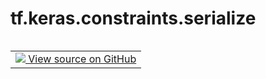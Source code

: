<div itemscope itemtype="http://developers.google.com/ReferenceObject">
<meta itemprop="name" content="tf.keras.constraints.serialize" />
<meta itemprop="path" content="Stable" />
</div>

# tf.keras.constraints.serialize

<!-- Insert buttons and diff -->

<table class="tfo-notebook-buttons tfo-api nocontent" align="left">
<td>
  <a target="_blank" href="https://github.com/keras-team/keras/tree/v2.15.0/keras/constraints.py#L360-L373">
    <img src="https://www.tensorflow.org/images/GitHub-Mark-32px.png" />
    View source on GitHub
  </a>
</td>
</table>






<pre class="devsite-click-to-copy prettyprint lang-py tfo-signature-link">
<code>tf.keras.constraints.serialize(
    constraint, use_legacy_format=False
)
</code></pre>



<!-- Placeholder for "Used in" -->
